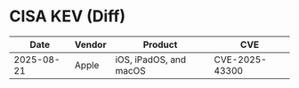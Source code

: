 # CISA KEV (Diff)

| Date | Vendor | Product | CVE |
| ---- | ------ | ------- | --- |
| 2025-08-21 | Apple | iOS, iPadOS, and macOS | CVE-2025-43300 |
